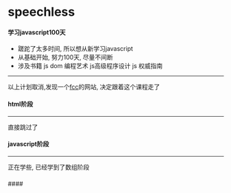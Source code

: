 # speechless
#### 学习javascript100天

- 蹉跎了太多时间, 所以想从新学习javascript
- 从基础开始, 努力100天, 尽量不间断
- 涉及书籍 js dom 编程艺术 js高级程序设计 js 权威指南

----

以上计划取消,发现一个[fcc](#https://freecodecamp.freecodecamp)的网站, 决定跟着这个课程走了



#### html阶段

----

直接跳过了

#### javascript阶段

----

正在学些, 已经学到了数组阶段





#### 



####　


